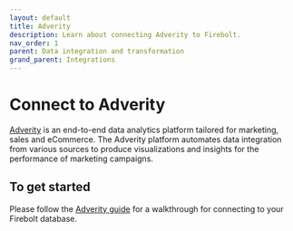 ```yaml
---
layout: default
title: Adverity
description: Learn about connecting Adverity to Firebolt.
nav_order: 1
parent: Data integration and transformation
grand_parent: Integrations
---
```


# Connect to Adverity  

[Adverity](https://www.adverity.com/) is an end-to-end data analytics platform tailored for marketing, sales and eCommerce. The Adverity platform automates data integration from various sources to produce visualizations and insights for the performance of marketing campaigns.

## To get started

Please follow the [Adverity guide](https://docs.adverity.com/guides/transferring-data/transferring-data-firebolt.htm) for a walkthrough for connecting to your Firebolt database.
